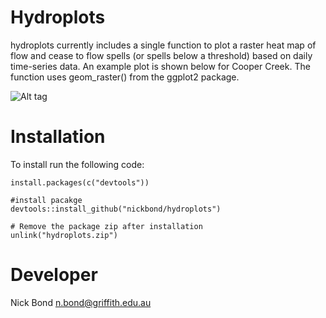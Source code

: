<!-- README.md is generated from README.Rmd. Please edit that file -->
Hydroplots
==========

hydroplots currently includes a single function to plot a raster heat map of flow and cease to flow spells (or spells below a threshold) based on daily time-series data. An example plot is shown below for Cooper Creek. The function uses geom\_raster() from the ggplot2 package.

![Alt tag](https://github.com/nickbond/hydroplots/ctf_heatmap.png "CTF Heatmap")

Installation
============

To install run the following code:

    install.packages(c("devtools"))

    #install pacakge
    devtools::install_github("nickbond/hydroplots")

    # Remove the package zip after installation
    unlink("hydroplots.zip")

Developer
=========

Nick Bond <n.bond@griffith.edu.au>
